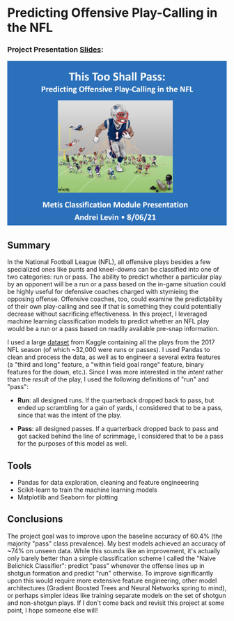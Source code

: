# Predicting Offensive Play-Calling in the NFL

### Project Presentation [Slides](https://github.com/andreilevin/Classification_project/blob/main/AndreiPresentation.pdf): 

[![AndreiPresentation.pdf:](https://raw.githubusercontent.com/andreilevin/Classification_project/main/cover_screenshot.jpg)](https://github.com/andreilevin/Classification_project/blob/main/AndreiPresentation.pdf)

## Summary

In the National Football League (NFL), all offensive plays besides a few specialized ones like punts and kneel-downs can be classified into one of two categories: run or pass.  The ability to predict whether a particular play by an opponent will be a run or a pass based on the in-game situation could be highly useful for defensive coaches charged with stymieing the opposing offense.  Offensive coaches, too, could examine the predictability of their own play-calling and see if that is something they could potentially decrease without sacrificing effectiveness.  In this project, I leveraged machine learning classification models to predict whether an NFL play would be a run or a pass based on readily available pre-snap information.

I used a large [dataset](https://www.kaggle.com/maxhorowitz/nflplaybyplay2009to2016?select=NFL+Play+by+Play+2009-2018+%28v5%29.csv) from Kaggle containing all the plays from the 2017 NFL season (of which ~32,000 were runs or passes).  I used Pandas to clean and process the data, as well as to engineer a several extra features (a "third and long" feature, a "within field goal range" feature, binary features for the down, etc.).  Since I was more interested in the *intent* rather than the *result* of the play, I used the following definitions of "run" and "pass":

- **Run**: all designed runs.   If the quarterback dropped back to pass, but ended up scrambling for a gain of yards, I considered that to be a pass, since that was the intent of the play.

- **Pass**: all designed passes.  If a quarterback dropped back to pass and got sacked behind the line of scrimmage, I considered that to be a pass for the purposes of this model as well.

## Tools 

* Pandas for data exploration, cleaning and feature engineeering
* Scikit-learn to train the machine learning models
* Matplotlib and Seaborn for plotting 

## Conclusions

The project goal was to improve upon the baseline accuracy of 60.4% (the majority "pass" class prevalence).  My best models achieved an accuracy of ~74% on unseen data.  While this sounds like an improvement, it's actually only barely better than a simple classification scheme I called the "Naive Belichick Classifier":  predict "pass" whenever the offense lines up in shotgun formation and predict "run" otherwise.  To improve significantly upon this would require more extensive feature engineering, other model architectures (Gradient Boosted Trees and Neural Networks spring to mind), or perhaps simpler ideas like training separate models on the set of shotgun and non-shotgun plays.  If I don't come back and revisit this project at some point, I hope someone else will!

